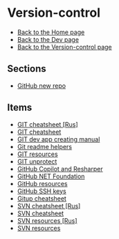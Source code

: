 # Version-control

- [Back to the Home page](../../README.md)
- [Back to the Dev page](../README.md)
- [Back to the Version-control page](README.md)

## Sections
- [GitHub new repo](GitHub%20new%20repo/README.md)

## Items
- [GIT cheatsheet [Rus]](GIT%20cheatsheet%20[Rus].md)
- [GIT cheatsheet](GIT%20cheatsheet.md)
- [GIT dev app creating manual](GIT%20dev%20app%20creating%20manual.md)
- [Git readme helpers](Git%20readme%20helpers.md)
- [GIT resources](GIT%20resources.md)
- [GIT unprotect](GIT%20unprotect.md)
- [GitHub Copilot and Resharper](GitHub%20Copilot%20and%20Resharper.md)
- [GitHub NET Foundation](GitHub%20NET%20Foundation.md)
- [GitHub resources](GitHub%20resources.md)
- [GitHub SSH keys](GitHub%20SSH%20keys.md)
- [Gitup cheatsheet](Gitup%20cheatsheet.md)
- [SVN cheatsheet [Rus]](SVN%20cheatsheet%20[Rus].md)
- [SVN cheatsheet](SVN%20cheatsheet.md)
- [SVN resources [Rus]](SVN%20resources%20[Rus].md)
- [SVN resources](SVN%20resources.md)
